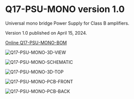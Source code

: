 # Q17-PSU-MONO version 1.0<br>

Universal mono bridge Power Supply for Class B amplifiers.

Version 1.0 published on April 15, 2024.

<a href="https://audio.cyberkata.org/Q17-PSU-MONO-BOM.html">Online Q17-PSU-MONO-BOM</a><br>

![Q17-PSU-MONO-3D-VIEW](https://github.com/stefaweb/Q17-Amplifier/assets/12907102/3fa3c49f-a85b-4dcf-bc45-1494a5ed3b3b)

![Q17-PSU-MONO-SCHEMATIC](https://github.com/stefaweb/Q17-Amplifier/assets/12907102/8f68d0ad-1442-482f-bb70-c21a93aa6339)

![Q17-PSU-MONO-3D-TOP](https://github.com/stefaweb/Q17-Amplifier/assets/12907102/6baf6d50-7ec1-4b70-a1ef-c736e2bee90b)

![Q17-PSU-MONO-PCB-FRONT](https://github.com/stefaweb/Q17-Amplifier/assets/12907102/429916b5-63d1-43b6-8e09-caf8368283de)

![Q17-PSU-MONO-PCB-BACK](https://github.com/stefaweb/Q17-Amplifier/assets/12907102/9c700dda-28e2-414d-9f28-eae2750ae2c1)




